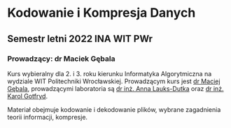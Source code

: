 # Kodowanie i Kompresja Danych

## Semestr letni 2022 INA WIT PWr

### Prowadzący: dr Maciek Gębala

Kurs wybieralny dla 2. i 3. roku kierunku Informatyka Algorytmiczna na wydziale WIT Politechniki Wrocławskiej.
Prowadzącym kurs jest [dr Maciej Gębala](https://ki.pwr.edu.pl/gebala/), prowadzącymi laboratoria są [dr inż. Anna Lauks-Dutka](https://cs.pwr.edu.pl/lauks/index.html) oraz [dr inż. Karol Gotfryd](https://cs.pwr.edu.pl/gotfryd/).

Materiał obejmuje kodowanie i dekodowanie plików, wybrane zagadnienia teorii informacji, kompresje.
